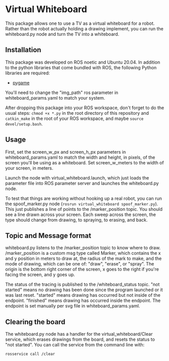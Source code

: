 # Virtual Whiteboard

This package allows one to use a TV as a virtual whiteboard for a robot. Rather than the robot actually holding a drawing implement, you can run the whiteboard.py node and turn the TV into a whiteboard.

## Installation
This package was developed on ROS noetic and Ubuntu 20.04. In addition to the python libraries that come bundled with ROS, the following Python libraries are required:
- [pygame](https://www.pygame.org/wiki/GettingStarted)

You'll need to change the "img_path" ros parameter in whiteboard_params.yaml to match your system.

After dropping this package into your ROS workspace, don't forget to do the usual steps: `chmod +x *.py` in the root directory of this repository and `catkin_make` in the root of your ROS workspace, and maybe `source devel/setup.bash`.

## Usage
First, set the screen_w_px and screen_h_px parameters in whiteboard_params.yaml to match the width and height, in pixels, of the screen you'll be using as a whiteboard. Set screen_w_meters to the width of your screen, in meters.

Launch the node with virtual_whiteboard.launch, which just loads the parameter file into ROS parameter server and launches the whiteboard.py node.

To test that things are working without hooking up a real robot, you can run the spoof_marker.py node (`rosrun virtual_whiteboard spoof_marker.py`). This just publishes a line of points to the /marker_position topic. You should see a line drawn across your screen. Each sweep across the screen, the type should change from drawing, to spraying, to erasing, and back.

## Topic and Message format
whiteboard.py listens to the /marker_position topic to know where to draw. /marker_position is a custom msg type called Marker, which contains the x and y position in meters to draw at, the radius of the mark to make, and the mode of drawing, which can be one of: "draw", "erase", or "spray". The origin is the bottom right corner of the screen, x goes to the right if you're facing the screen, and y goes up.

The status of the tracing is published to the /whiteboard_status topic. "not started" means no drawing has been done since the program launched or it was last reset. "started" means drawing has occurred but not inside of the endpoint. "finished" means drawing has occurred inside the endpoint. The endpoint is set manually per svg file in whiteboard_params.yaml.

## Clearing the board
The whiteboard.py node has a handler for the virtual_whiteboard/Clear service, which erases drawings from the board, and resets the status to "not started". You can call the service from the command line with:
```
rosservice call /clear
```
